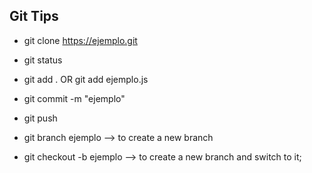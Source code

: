 ## Git Tips ##

* git clone https://ejemplo.git
* git status
* git add . OR git add ejemplo.js
* git commit -m "ejemplo"
* git push

* git branch ejemplo --> to create a new branch
* git checkout -b ejemplo --> to create a new branch and switch to it;